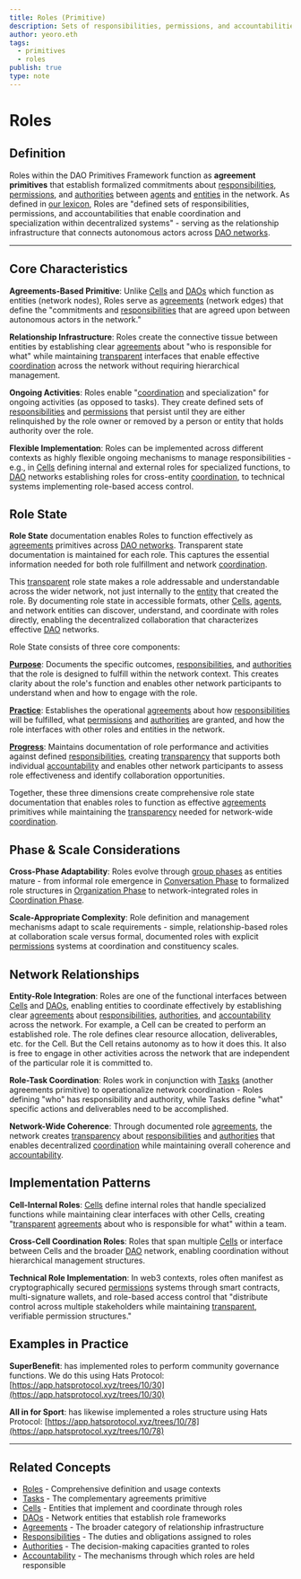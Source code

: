 ```yaml
---
title: Roles (Primitive)
description: Sets of responsibilities, permissions, and accountabilities that enable coordination and specialization
author: yeoro.eth
tags:
  - primitives
  - roles
publish: true
type: note
---
```


# Roles

## Definition

Roles within the DAO Primitives Framework function as **agreement primitives** that establish formalized commitments about [responsibilities](tags/responsibilities.md), [permissions](tags/permissions.md), and [authorities](tags/authorities.md) between [agents](tags/agents.md) and [entities](artifacts/guides/dao-primitives-framework/group-primitives/cells.md) in the network. As defined in [our lexicon](tags/roles.md), Roles are "defined sets of responsibilities, permissions, and accountabilities that enable coordination and specialization within decentralized systems" - serving as the relationship infrastructure that connects autonomous actors across [DAO networks](artifacts/guides/dao-primitives-framework/group-primitives/daos.md).

---

## Core Characteristics

**Agreements-Based Primitive**: Unlike [Cells](artifacts/guides/dao-primitives-framework/group-primitives/cells.md) and [DAOs](artifacts/guides/dao-primitives-framework/group-primitives/daos.md) which function as entities (network nodes), Roles serve as [agreements](tags/agreements.md) (network edges) that define the "commitments and [responsibilities](tags/responsibilities.md) that are agreed upon between autonomous actors in the network."

**Relationship Infrastructure**: Roles create the connective tissue between entities by establishing clear [agreements](tags/agreements.md) about "who is responsible for what" while maintaining [transparent](tags/transparency.md) interfaces that enable effective [coordination](tags/coordination.md) across the network without requiring hierarchical management.

**Ongoing Activities**: Roles enable "[coordination](tags/coordination.md) and specialization" for ongoing activities (as opposed to tasks). They create defined sets of [responsibilities](tags/responsibilities.md) and [permissions](tags/permissions.md) that persist until they are either relinquished by the role owner or removed by a person or entity that holds authority over the role.

**Flexible Implementation**: Roles can be implemented across different contexts as highly flexible ongoing mechanisms to manage responsibilities - e.g., in [Cells](artifacts/guides/dao-primitives-framework/group-primitives/cells.md) defining internal and external roles for specialized functions, to [DAO](artifacts/guides/dao-primitives-framework/group-primitives/daos.md) networks establishing roles for cross-entity [coordination](tags/coordination.md), to technical systems implementing role-based access control.

## Role State

**Role State** documentation enables Roles to function effectively as [agreements](tags/agreements.md) primitives across [DAO networks](artifacts/guides/dao-primitives-framework/group-primitives/daos.md). Transparent state documentation is maintained for each role. This captures the essential information needed for both role fulfillment and network [coordination](tags/coordination.md).

This [transparent](tags/transparency.md) role state makes a role addressable and understandable across the wider network, not just internally to the [entity](artifacts/guides/dao-primitives-framework/group-primitives/cells.md) that created the role. By documenting role state in accessible formats, other [Cells](artifacts/guides/dao-primitives-framework/group-primitives/cells.md), [agents](tags/agents.md), and network entities can discover, understand, and coordinate with roles directly, enabling the decentralized collaboration that characterizes effective [DAO](artifacts/guides/dao-primitives-framework/group-primitives/daos.md) networks.

Role State consists of three core components:

**[Purpose](tags/purpose.md)**: Documents the specific outcomes, [responsibilities](tags/responsibilities.md), and [authorities](tags/authorities.md) that the role is designed to fulfill within the network context. This creates clarity about the role's function and enables other network participants to understand when and how to engage with the role.

**[Practice](tags/practices.md)**: Establishes the operational [agreements](tags/agreements.md) about how [responsibilities](tags/responsibilities.md) will be fulfilled, what [permissions](tags/permissions.md) and [authorities](tags/authorities.md) are granted, and how the role interfaces with other roles and entities in the network.

**[Progress](tags/progress.md)**: Maintains documentation of role performance and activities against defined [responsibilities](tags/responsibilities.md), creating [transparency](tags/transparency.md) that supports both individual [accountability](tags/accountability.md) and enables other network participants to assess role effectiveness and identify collaboration opportunities.

Together, these three dimensions create comprehensive role state documentation that enables roles to function as effective [agreements](tags/agreements.md) primitives while maintaining the [transparency](tags/transparency.md) needed for network-wide [coordination](tags/coordination.md).

## Phase & Scale Considerations

**Cross-Phase Adaptability**: Roles evolve through [group phases](artifacts/guides/dao-primitives-framework/group-phase/index.md) as entities mature - from informal role emergence in [Conversation Phase](artifacts/guides/dao-primitives-framework/group-phase/conversation-phase.md) to formalized role structures in [Organization Phase](artifacts/guides/dao-primitives-framework/group-phase/organization-phase.md) to network-integrated roles in [Coordination Phase](artifacts/guides/dao-primitives-framework/group-phase/coordination-phase.md).

**Scale-Appropriate Complexity**: Role definition and management mechanisms adapt to scale requirements - simple, relationship-based roles at collaboration scale versus formal, documented roles with explicit [permissions](tags/permissions.md) systems at coordination and constituency scales.

## Network Relationships

**Entity-Role Integration**: Roles are one of the functional interfaces between [Cells](artifacts/guides/dao-primitives-framework/group-primitives/cells.md) and [DAOs](artifacts/guides/dao-primitives-framework/group-primitives/daos.md), enabling entities to coordinate effectively by establishing clear [agreements](tags/agreements.md) about [responsibilities](tags/responsibilities.md), [authorities](tags/authorities.md), and [accountability](tags/accountability.md) across the network. For example, a Cell can be created to perform an established role. The role defines clear resource allocation, deliverables, etc. for the Cell. But the Cell retains autonomy as to how it does this. It also is free to engage in other activities across the network that are independent of the particular role it is committed to.

**Role-Task Coordination**: Roles work in conjunction with [Tasks](artifacts/guides/dao-primitives-framework/group-primitives/tasks.md) (another agreements primitive) to operationalize network coordination - Roles defining "who" has responsibility and authority, while Tasks define "what" specific actions and deliverables need to be accomplished.

**Network-Wide Coherence**: Through documented role [agreements](tags/agreements.md), the network creates [transparency](tags/transparency.md) about [responsibilities](tags/responsibilities.md) and [authorities](tags/authorities.md) that enables decentralized [coordination](tags/coordination.md) while maintaining overall coherence and [accountability](tags/accountability.md).

## Implementation Patterns

**Cell-Internal Roles**: [Cells](artifacts/guides/dao-primitives-framework/group-primitives/cells.md) define internal roles that handle specialized functions while maintaining clear interfaces with other Cells, creating "[transparent](tags/transparency.md) [agreements](tags/agreements.md) about who is responsible for what" within a team.

**Cross-Cell Coordination Roles**: Roles that span multiple [Cells](artifacts/guides/dao-primitives-framework/group-primitives/cells.md) or interface between Cells and the broader [DAO](artifacts/guides/dao-primitives-framework/group-primitives/daos.md) network, enabling coordination without hierarchical management structures.

**Technical Role Implementation**: In web3 contexts, roles often manifest as cryptographically secured [permissions](tags/permissions.md) systems through smart contracts, multi-signature wallets, and role-based access control that "distribute control across multiple stakeholders while maintaining [transparent](tags/transparency.md), verifiable permission structures."

## Examples in Practice

**SuperBenefit**: has implemented roles to perform community governance functions. We do this using Hats Protocol: [https://app.hatsprotocol.xyz/trees/10/30](https://app.hatsprotocol.xyz/trees/10/30)

**All in for Sport**: has likewise implemented a roles structure using Hats Protocol: [https://app.hatsprotocol.xyz/trees/10/78](https://app.hatsprotocol.xyz/trees/10/78)

---

## Related Concepts

- [Roles](tags/roles.md) - Comprehensive definition and usage contexts
- [Tasks](artifacts/guides/dao-primitives-framework/group-primitives/tasks.md) - The complementary agreements primitive
- [Cells](artifacts/guides/dao-primitives-framework/group-primitives/cells.md) - Entities that implement and coordinate through roles
- [DAOs](artifacts/guides/dao-primitives-framework/group-primitives/daos.md) - Network entities that establish role frameworks
- [Agreements](tags/agreements.md) - The broader category of relationship infrastructure
- [Responsibilities](tags/responsibilities.md) - The duties and obligations assigned to roles
- [Authorities](tags/authorities.md) - The decision-making capacities granted to roles
- [Accountability](tags/accountability.md) - The mechanisms through which roles are held responsible


